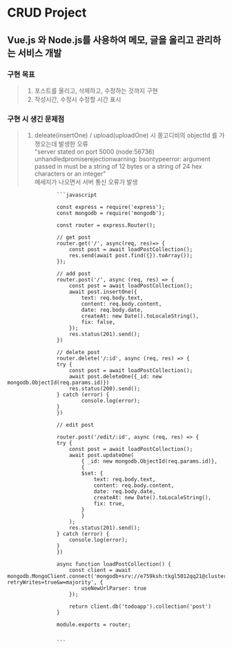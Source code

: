 # CRUD Project

## Vue.js 와 Node.js를 사용하여 메모, 글을 올리고 관리하는 서비스 개발

### 구현 목표

> 1. 포스트를 올리고, 삭제하고, 수정하는 것까지 구현
> 2. 작성시간, 수정시 수정할 시간 표시

### 구현 시 생긴 문제점
>
> 1. deleate(insertOne) / upload(uploadOne) 시 몽고디비의 objectId 를 가졍오는데 발생한 오류  
        "server stated on port 5000 (node:56736) unhandledpromiserejectionwarning: bsontypeerror: argument passed in must be a string of 12 bytes or a string of 24 hex characters or an integer"  
                메세지가 나오면서 서버 통신 오류가 발생  

                    ```javascript  
                    
                    const express = require('express');
                    const mongodb = require('mongodb');

                    const router = express.Router();

                    // get post
                    router.get('/', async(req, res)=> {
                        const post = await loadPostCollection();
                        res.send(await post.find({}).toArray());
                    });

                    // add post
                    router.post('/', async (req, res) => {
                        const post = await loadPostCollection();
                        await post.insertOne({
                            text: req.body.text,
                            content: req.body.content,
                            date: req.body.date,
                            createAt: new Date().toLocaleString(),
                            fix: false,
                        });
                        res.status(201).send();
                    })

                    // delete post
                    router.delete('/:id', async (req, res) => {
                    try {
                        const post = await loadPostCollection();
                        await post.deleteOne({_id: new mongodb.ObjectId(req.params.id)})
                        res.status(200).send();
                    } catch (error) {
                            console.log(error);
                    }
                    })

                    // edit post

                    router.post('/edit/:id', async (req, res) => {
                    try {
                        const post = await loadPostCollection();
                        await post.updateOne(
                            { _id: new mongodb.ObjectId(req.params.id)},
                            {
                            $set: {
                                text: req.body.text,
                                content: req.body.content,
                                date: req.body.date,
                                createAt: new Date().toLocaleString(),
                                fix: true,
                            }
                            }
                        );
                        res.status(201).send();
                    } catch (error) {
                        console.log(error);
                    }
                    })

                    async function loadPostCollection() {
                        const client = await mongodb.MongoClient.connect('mongodb+srv://e759ksh:tkgl5012qq21@cluster0.bgjpc.mongodb.net/?retryWrites=true&w=majority', {
                            useNewUrlParser: true
                        });

                        return client.db('todoapp').collection('post')
                    }

                    module.exports = router;

                    
                    ```  
